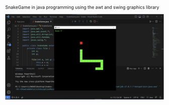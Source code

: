 

SnakeGame in java programming using the awt and swing graphics library



![image alt](https://github.com/Prabhas9vegi/SnakeGame_javaProject/blob/e967796499052fc16860d451928697137f9e6a47/Screenshot%202024-12-03%20184457.png)
